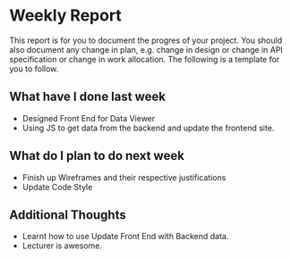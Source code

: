 # Weekly Report

This report is for you to document the progres of your project. You should also document any change in plan, e.g. change in design or change in API specification or change in work allocation. The following is a template for you to follow.

## What have I done last week

-   Designed Front End for Data Viewer
-   Using JS to get data from the backend and update the frontend site.

## What do I plan to do next week

-   Finish up Wireframes and their respective justifications
-   Update Code Style

## Additional Thoughts

-   Learnt how to use Update Front End with Backend data.
-   Lecturer is awesome.
